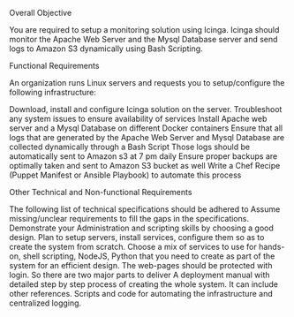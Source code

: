 Overall Objective

You are required to setup a monitoring solution using Icinga. Icinga should monitor the Apache Web Server and the Mysql Database server and send logs to Amazon S3 dynamically using Bash Scripting.

Functional Requirements

An organization runs Linux servers and requests you to setup/configure the following infrastructure:

Download, install and configure Icinga solution on the server.
Troubleshoot any system issues to ensure availability of services
Install Apache web server and a Mysql Database on different Docker containers
Ensure that all logs that are generated by the Apache Web Server and Mysql Database are collected dynamically through a Bash Script
Those logs should be automatically sent to Amazon s3 at 7 pm daily
Ensure proper backups are optimally taken and sent to Amazon S3 bucket as well
Write a Chef Recipe (Puppet Manifest or Ansible Playbook) to automate this process


Other Technical and Non-functional Requirements

The following list of technical specifications should be adhered to Assume missing/unclear requirements to fill the gaps in the specifications.
Demonstrate your Administration and scripting skills by choosing a good design.
Plan to setup servers, install services, configure them so as to create the system from scratch.
Choose a mix of services to use for hands-on, shell scripting, NodeJS, Python that you need to create as part of the system for an efficient design.
The web-pages should be protected with login.
So there are two major parts to deliver
A deployment manual with detailed step by step process of creating the whole system. It can include other references.
Scripts and code for automating the infrastructure and centralized logging.
